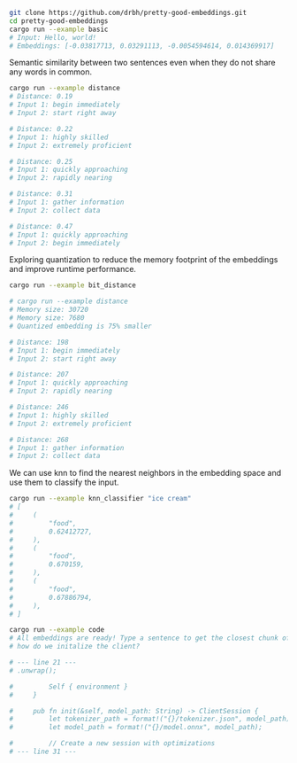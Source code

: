 ```bash
git clone https://github.com/drbh/pretty-good-embeddings.git
cd pretty-good-embeddings
cargo run --example basic
# Input: Hello, world!
# Embeddings: [-0.03817713, 0.03291113, -0.0054594614, 0.014369917]
```

Semantic similarity between two sentences even when they do not share any words in common.

```bash
cargo run --example distance
# Distance: 0.19
# Input 1: begin immediately
# Input 2: start right away

# Distance: 0.22
# Input 1: highly skilled
# Input 2: extremely proficient

# Distance: 0.25
# Input 1: quickly approaching
# Input 2: rapidly nearing

# Distance: 0.31
# Input 1: gather information
# Input 2: collect data

# Distance: 0.47
# Input 1: quickly approaching
# Input 2: begin immediately
```

Exploring quantization to reduce the memory footprint of the embeddings and improve runtime performance.

```bash
cargo run --example bit_distance

# cargo run --example distance
# Memory size: 30720
# Memory size: 7680
# Quantized embedding is 75% smaller

# Distance: 198
# Input 1: begin immediately
# Input 2: start right away

# Distance: 207
# Input 1: quickly approaching
# Input 2: rapidly nearing

# Distance: 246
# Input 1: highly skilled
# Input 2: extremely proficient

# Distance: 268
# Input 1: gather information
# Input 2: collect data
```

We can use knn to find the nearest neighbors in the embedding space and use them to classify the input.

```bash
cargo run --example knn_classifier "ice cream"
# [
#     (
#         "food",
#         0.62412727,
#     ),
#     (
#         "food",
#         0.670159,
#     ),
#     (
#         "food",
#         0.67886794,
#     ),
# ]
```

```bash
cargo run --example code
# All embeddings are ready! Type a sentence to get the closest chunk of code.
# how do we initalize the client?

# --- line 21 ---
# .unwrap();

#         Self { environment }
#     }

#     pub fn init(&self, model_path: String) -> ClientSession {
#         let tokenizer_path = format!("{}/tokenizer.json", model_path);
#         let model_path = format!("{}/model.onnx", model_path);

#         // Create a new session with optimizations
# --- line 31 ---
```

